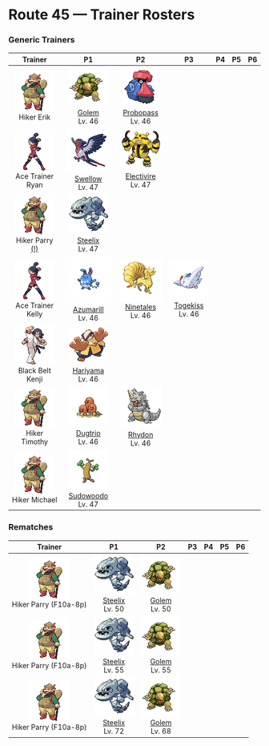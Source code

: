 # Route 45 — Trainer Rosters

### Generic Trainers

| Trainer | P1 | P2 | P3 | P4 | P5 | P6 |
|:-------:|:--:|:--:|:--:|:--:|:--:|:--:|
| ![Hiker Erik](../../assets/trainers/hiker.png "Hiker Erik")<br>Hiker Erik | ![Golem](../../assets/sprites/golem/front.gif "Golem: It is capable of blowing itself up. It uses this explosive force to jump from mountain to mountain.")<br>[Golem](../../pokemon/golem.md/)<br>Lv. 46 | ![Probopass](../../assets/sprites/probopass/front.gif "Probopass: It controls three units called Mini-Noses using magnetic force. With them, it can attack the foe from three directions.")<br>[Probopass](../../pokemon/probopass.md/)<br>Lv. 46 |
| ![Ace Trainer Ryan](../../assets/trainers/ace_trainer.png "Ace Trainer Ryan")<br>Ace Trainer Ryan | ![Swellow](../../assets/sprites/swellow/front.gif "Swellow: It dives at a steep angle as soon as it spots its prey. It catches its prey with sharp claws.")<br>[Swellow](../../pokemon/swellow.md/)<br>Lv. 47 | ![Electivire](../../assets/sprites/electivire/front.gif "Electivire: As its electric charge amplifies, blue sparks begin to crackle between its horns.")<br>[Electivire](../../pokemon/electivire.md/)<br>Lv. 47 |
| ![Hiker Parry (!)](../../assets/trainers/hiker.png "Hiker Parry (!)")<br>Hiker Parry [(!)](#rematches) | ![Steelix](../../assets/sprites/steelix/front.gif "Steelix: It’s said that if an ONIX lives for 100 years, its composition becomes diamondlike as it evolves into a STEELIX.")<br>[Steelix](../../pokemon/steelix.md/)<br>Lv. 47 |
| ![Ace Trainer Kelly](../../assets/trainers/ace_trainer.png "Ace Trainer Kelly")<br>Ace Trainer Kelly | ![Azumarill](../../assets/sprites/azumarill/front.gif "Azumarill: When it plays in water, it rolls up its elongated ears to prevent their insides from getting wet.")<br>[Azumarill](../../pokemon/azumarill.md/)<br>Lv. 46 | ![Ninetales](../../assets/sprites/ninetales/front.gif "Ninetales: Its nine beautiful tails are filled with a wondrous energy that could keep it alive for 1,000 years.")<br>[Ninetales](../../pokemon/ninetales.md/)<br>Lv. 46 | ![Togekiss](../../assets/sprites/togekiss/front.gif "Togekiss: As everyone knows, it visits peaceful regions, bringing them gifts of kindness and sweet blessings.")<br>[Togekiss](../../pokemon/togekiss.md/)<br>Lv. 46 |
| ![Black Belt Kenji](../../assets/trainers/black_belt.png "Black Belt Kenji")<br>Black Belt Kenji | ![Hariyama](../../assets/sprites/hariyama/front.gif "Hariyama: It loves challenging others to tests of strength. It has the power to stop a train with a slap.")<br>[Hariyama](../../pokemon/hariyama.md/)<br>Lv. 46 |
| ![Hiker Timothy](../../assets/trainers/hiker.png "Hiker Timothy")<br>Hiker Timothy | ![Dugtrio](../../assets/sprites/dugtrio/front.gif "Dugtrio: Extremely powerful, they can dig through even the hardest ground to a depth of over 60 miles.")<br>[Dugtrio](../../pokemon/dugtrio.md/)<br>Lv. 46 | ![Rhydon](../../assets/sprites/rhydon/front.gif "Rhydon: Its brain developed when it began walking on hind legs. Its thick hide protects it even in magma.")<br>[Rhydon](../../pokemon/rhydon.md/)<br>Lv. 46 |
| ![Hiker Michael](../../assets/trainers/hiker.png "Hiker Michael")<br>Hiker Michael | ![Sudowoodo](../../assets/sprites/sudowoodo/front.gif "Sudowoodo: It disguises itself as a tree to avoid attack. It hates water, so it will disappear if it starts raining.")<br>[Sudowoodo](../../pokemon/sudowoodo.md/)<br>Lv. 47 |


### Rematches

| Trainer | P1 | P2 | P3 | P4 | P5 | P6 |
|:-------:|:--:|:--:|:--:|:--:|:--:|:--:|
| ![Hiker Parry (F10a-8p)](../../assets/trainers/hiker.png "Hiker Parry (F10a-8p)")<br>Hiker Parry (F10a-8p) | ![Steelix](../../assets/sprites/steelix/front.gif "Steelix: It’s said that if an ONIX lives for 100 years, its composition becomes diamondlike as it evolves into a STEELIX.")<br>[Steelix](../../pokemon/steelix.md/)<br>Lv. 50 | ![Golem](../../assets/sprites/golem/front.gif "Golem: It is capable of blowing itself up. It uses this explosive force to jump from mountain to mountain.")<br>[Golem](../../pokemon/golem.md/)<br>Lv. 50 |
| ![Hiker Parry (F10a-8p)](../../assets/trainers/hiker.png "Hiker Parry (F10a-8p)")<br>Hiker Parry (F10a-8p) | ![Steelix](../../assets/sprites/steelix/front.gif "Steelix: It’s said that if an ONIX lives for 100 years, its composition becomes diamondlike as it evolves into a STEELIX.")<br>[Steelix](../../pokemon/steelix.md/)<br>Lv. 55 | ![Golem](../../assets/sprites/golem/front.gif "Golem: It is capable of blowing itself up. It uses this explosive force to jump from mountain to mountain.")<br>[Golem](../../pokemon/golem.md/)<br>Lv. 55 |
| ![Hiker Parry (F10a-8p)](../../assets/trainers/hiker.png "Hiker Parry (F10a-8p)")<br>Hiker Parry (F10a-8p) | ![Steelix](../../assets/sprites/steelix/front.gif "Steelix: It’s said that if an ONIX lives for 100 years, its composition becomes diamondlike as it evolves into a STEELIX.")<br>[Steelix](../../pokemon/steelix.md/)<br>Lv. 72 | ![Golem](../../assets/sprites/golem/front.gif "Golem: It is capable of blowing itself up. It uses this explosive force to jump from mountain to mountain.")<br>[Golem](../../pokemon/golem.md/)<br>Lv. 68 |

